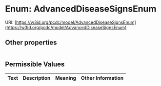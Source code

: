 
# Enum: AdvancedDiseaseSignsEnum




URI: [https://w3id.org/pcdc/model/AdvancedDiseaseSignsEnum](https://w3id.org/pcdc/model/AdvancedDiseaseSignsEnum)


## Other properties

|  |  |  |
| --- | --- | --- |

## Permissible Values

| Text | Description | Meaning | Other Information |
| :--- | :---: | :---: | ---: |

